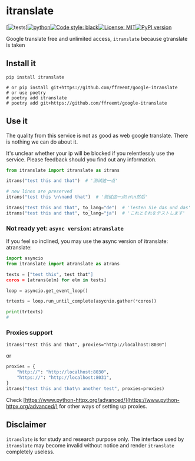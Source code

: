 # itranslate
[![tests](https://github.com/ffreemt/google-itranslate/actions/workflows/routine-tests.yml/badge.svg)][![python](https://img.shields.io/static/v1?label=python+&message=3.7%2B&color=blue)](https://img.shields.io/static/v1?label=python+&message=3.7%2B&color=blue)[![Code style: black](https://img.shields.io/badge/code%20style-black-000000.svg)](https://github.com/psf/black)[![License: MIT](https://img.shields.io/badge/License-MIT-yellow.svg)](https://opensource.org/licenses/MIT)[![PyPI version](https://badge.fury.io/py/itranslate.svg)](https://badge.fury.io/py/itranslate)

Google translate free and unlimited access, `itranslate` because gtranslate is taken

## Install it

```shell
pip install itranslate

# or pip install git+https://github.com/ffreemt/google-itranslate
# or use poetry
# poetry add itranslate
# poetry add git+https://github.com/ffreemt/google-itranslate

```

## Use it

The quality from this service is not as good as web google translate. There is nothing we can do about it.

It's unclear whether your ip will be blocked if you relentlessly use the service. Please feedback should you find out any information.

```python
from itranslate import itranslate as itrans

itrans("test this and that")  # '测试这一点'

# new lines are preserved
itrans("test this \n\nand that")  # '测试这一点\n\n然后'

itrans("test this and that", to_lang="de")  # 'Testen Sie das und das'
itrans("test this and that", to_lang="ja")  # 'これとそれをテストします'
```

### Not ready yet: `async version`: `atranslate`
If you feel so inclined, you may use the async version of itranslate: atranslate:
```python
import asyncio
from itranslate import atranslate as atrans

texts = ["test this", test that"]
coros = [atrans(elm) for elm in tests]

loop = asyncio.get_event_loop()

trtexts = loop.run_until_complete(asycnio.gather(*coros))

print(trtexts)
#
```

### Proxies support
```
itrans("test this and that", proxies="http://localhost:8030")
```
or
```python
proxies = {
    "http://": "http://localhost:8030",
    "https://": "http://localhost:8031",
}
itrans("test this and that\n another test", proxies=proxies)
```

Check [https://www.python-httpx.org/advanced/](https://www.python-httpx.org/advanced/) for other ways of setting up proxies.

## Disclaimer
``itranslate`` is for study and research purpose only. The interface used by ``itranslate`` may become invalid without notice and render ``itranslate`` completely useless.
